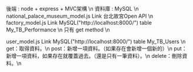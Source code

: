 後端 : node + express + MVC架構 \n
資料庫 : MySQL \n
national_palace_museum_model.js Link 台北故宮Open API \n
factory_model.js  Link MySQL("http://localhost:8000/") table My_TB_Performance \n
  只有 get method \n

user_model.js     Link MySQL("http://localhost:8000/") table My_TB_Users \n
get：取得資料。\n
post：新增一項資料。（如果存在會新增一個新的）\n
put：新增一項資料，如果存在就覆蓋過去。（還是只有一筆資料）。\n
delete：刪除資料。\n
